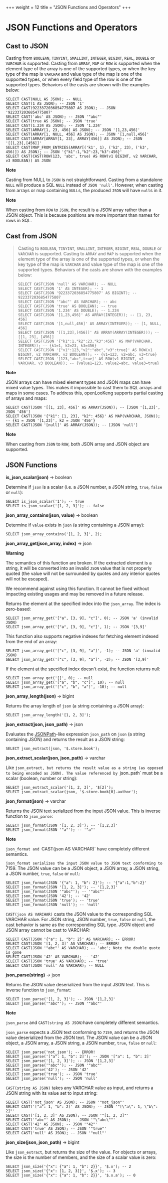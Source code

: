 +++
weight = 12
title = "JSON Functions and Operators"
+++

JSON Functions and Operators
============================

Cast to JSON
------------

Casting from `BOOLEAN`, `TINYINT`, `SMALLINT`, `INTEGER`, `BIGINT`, `REAL`, `DOUBLE` or `VARCHAR` is supported. Casting from `ARRAY`, `MAP` or `ROW` is supported when the element type of the array is one of the supported types, or when the key type of the map is `VARCHAR` and value type of the map is one of the supported types, or when every field type of the row is one of the supported types. Behaviors of the casts are shown with the examples below:

 

```
SELECT CAST(NULL AS JSON); -- NULL
SELECT CAST(1 AS JSON); -- JSON '1'
SELECT CAST(9223372036854775807 AS JSON); -- JSON '9223372036854775807'
SELECT CAST('abc' AS JSON); -- JSON '"abc"'
SELECT CAST(true AS JSON); -- JSON 'true'
SELECT CAST(1.234 AS JSON); -- JSON '1.234'
SELECT CAST(ARRAY[1, 23, 456] AS JSON); -- JSON '[1,23,456]'
SELECT CAST(ARRAY[1, NULL, 456] AS JSON); -- JSON '[1,null,456]'
SELECT CAST(ARRAY[ARRAY[1, 23], ARRAY[456]] AS JSON); -- JSON '[[1,23],[456]]'
SELECT CAST(MAP_FROM_ENTRIES(ARRAY[('k1', 1), ('k2', 23), ('k3', 456)]) AS JSON); -- JSON '{"k1":1,"k2":23,"k3":456}'
SELECT CAST(CAST(ROW(123, 'abc', true) AS ROW(v1 BIGINT, v2 VARCHAR, v3 BOOLEAN)) AS JSON
```

**Note**

Casting from NULL to `JSON` is not straightforward. Casting from a standalone `NULL` will produce a SQL `NULL` instead of `JSON 'null'`. However, when casting from arrays or map containing `NULL`s, the
produced `JSON` will have `null`s in it. 


**Note**

When casting from `ROW` to `JSON`, the result is a JSON array rather than a JSON object. This is because positions are more important than names for rows in SQL.


Cast from JSON
--------------

> Casting to `BOOLEAN`, `TINYINT`, `SMALLINT`, `INTEGER`, `BIGINT`,
> `REAL`, `DOUBLE` or `VARCHAR` is supported. Casting to `ARRAY` and
> `MAP` is supported when the element type of the array is one of the
> supported types, or when the key type of the map is `VARCHAR` and
> value type of the map is one of the supported types. Behaviors of the
> casts are shown with the examples below:
>
>     SELECT CAST(JSON 'null' AS VARCHAR); -- NULL
>     SELECT CAST(JSON '1' AS INTEGER); -- 1
>     SELECT CAST(JSON '9223372036854775807' AS BIGINT); -- 9223372036854775807
>     SELECT CAST(JSON '"abc"' AS VARCHAR); -- abc
>     SELECT CAST(JSON 'true' AS BOOLEAN); -- true
>     SELECT CAST(JSON '1.234' AS DOUBLE); -- 1.234
>     SELECT CAST(JSON '[1,23,456]' AS ARRAY(INTEGER)); -- [1, 23, 456]
>     SELECT CAST(JSON '[1,null,456]' AS ARRAY(INTEGER)); -- [1, NULL, 456]
>     SELECT CAST(JSON '[[1,23],[456]]' AS ARRAY(ARRAY(INTEGER))); -- [[1, 23], [456]]
>     SELECT CAST(JSON '{"k1":1,"k2":23,"k3":456}' AS MAP(VARCHAR, INTEGER)); -- {k1=1, k2=23, k3=456}
>     SELECT CAST(JSON '{"v1":123,"v2":"abc","v3":true}' AS ROW(v1 BIGINT, v2 VARCHAR, v3 BOOLEAN)); -- {v1=123, v2=abc, v3=true}
>     SELECT CAST(JSON '[123,"abc",true]' AS ROW(v1 BIGINT, v2 VARCHAR, v3 BOOLEAN)); -- {value1=123, value2=abc, value3=true}

**Note**

JSON arrays can have mixed element types and JSON maps can have mixed value types. This makes it impossible to cast them to SQL arrays and maps in some cases. To address this, openLooKeng supports partial casting of arrays and maps:

    SELECT CAST(JSON '[[1, 23], 456]' AS ARRAY(JSON)); -- [JSON '[1,23]', JSON '456']
    SELECT CAST(JSON '{"k1": [1, 23], "k2": 456}' AS MAP(VARCHAR, JSON)); -- {k1 = JSON '[1,23]', k2 = JSON '456'}
    SELECT CAST(JSON '[null]' AS ARRAY(JSON)); -- [JSON 'null']


**Note**

When casting from `JSON` to `ROW`, both JSON array and JSON object are supported.


JSON Functions
--------------

**is\_json\_scalar(json)** -\> boolean

Determine if `json` is a scalar (i.e. a JSON number, a JSON string, `true`, `false` or `null`):

    SELECT is_json_scalar('1'); -- true
    SELECT is_json_scalar('[1, 2, 3]'); -- false


**json\_array\_contains(json, value)** -\> boolean

Determine if `value` exists in `json` (a string containing a JSON array):

    SELECT json_array_contains('[1, 2, 3]', 2);


**json\_array\_get(json\_array, index)** -\> json

**Warning**

The semantics of this function are broken. If the extracted element is a string, it will be converted into an invalid `JSON` value that is not properly quoted (the value will not be surrounded by quotes and any
interior quotes will not be escaped).

We recommend against using this function. It cannot be fixed without impacting existing usages and may be removed in a future release.


Returns the element at the specified index into the `json_array`. The index is zero-based:

    SELECT json_array_get('["a", [3, 9], "c"]', 0); -- JSON 'a' (invalid JSON)
    SELECT json_array_get('["a", [3, 9], "c"]', 1); -- JSON '[3,9]'

This function also supports negative indexes for fetching element indexed from the end of an array:

    SELECT json_array_get('["c", [3, 9], "a"]', -1); -- JSON 'a' (invalid JSON)
    SELECT json_array_get('["c", [3, 9], "a"]', -2); -- JSON '[3,9]'

If the element at the specified index doesn\'t exist, the function returns null:

    SELECT json_array_get('[]', 0); -- null
    SELECT json_array_get('["a", "b", "c"]', 10); -- null
    SELECT json_array_get('["c", "b", "a"]', -10); -- null


**json\_array\_length(json)** -\> bigint

Returns the array length of `json` (a string containing a JSON array):

    SELECT json_array_length('[1, 2, 3]');


**json\_extract(json, json\_path)** -\> json

Evaluates the [JSONPath](https://goessner.net/articles/JsonPath/)-like expression `json_path` on `json` (a string containing JSON) and returns the result as a JSON string:

    SELECT json_extract(json, '$.store.book');

**json\_extract\_scalar(json, json\_path)** -\> varchar

Like `json_extract, but returns the result value as a string (as opposed to being encoded as JSON). The value referenced by `json_path` must be a scalar (boolean, number or
string):

    SELECT json_extract_scalar('[1, 2, 3]', '$[2]');
    SELECT json_extract_scalar(json, '$.store.book[0].author');


**json\_format(json)** -\> varchar

Returns the JSON text serialized from the input JSON value. This is inverse function to `json_parse`:

    SELECT json_format(JSON '[1, 2, 3]'); -- '[1,2,3]'
    SELECT json_format(JSON '"a"'); -- '"a"'


**Note**

`json_format and `CAST(json AS VARCHAR)` have completely different semantics.

`json_format serializes the input JSON value to JSON text conforming to `7159. The JSON value can be a JSON object, a JSON array, a JSON string, a JSON number, `true`, `false` or `null`:

    SELECT json_format(JSON '{"a": 1, "b": 2}'); -- '{"a":1,"b":2}'
    SELECT json_format(JSON '[1, 2, 3]'); -- '[1,2,3]'
    SELECT json_format(JSON '"abc"'); -- '"abc"'
    SELECT json_format(JSON '42'); -- '42'
    SELECT json_format(JSON 'true'); -- 'true'
    SELECT json_format(JSON 'null'); -- 'null'

`CAST(json AS VARCHAR)` casts the JSON value to the corresponding SQL VARCHAR value. For JSON string, JSON number, `true`, `false` or `null`, the cast behavior is same as the corresponding SQL type. JSON object and JSON array cannot be cast to VARCHAR:

    SELECT CAST(JSON '{"a": 1, "b": 2}' AS VARCHAR); -- ERROR!
    SELECT CAST(JSON '[1, 2, 3]' AS VARCHAR); -- ERROR!
    SELECT CAST(JSON '"abc"' AS VARCHAR); -- 'abc'; Note the double quote is gone
    SELECT CAST(JSON '42' AS VARCHAR); -- '42'
    SELECT CAST(JSON 'true' AS VARCHAR); -- 'true'
    SELECT CAST(JSON 'null' AS VARCHAR); -- NULL

**json\_parse(string)** -\> json

Returns the JSON value deserialized from the input JSON text. This is inverse function to `json_format`:

    SELECT json_parse('[1, 2, 3]'); -- JSON '[1,2,3]'
    SELECT json_parse('"abc"'); -- JSON '"abc"'


**Note**

`json_parse` and `CAST(string AS JSON)`have completely different semantics.

`json_parse` expects a JSON text conforming to `7159`, and returns the JSON
value deserialized from the JSON text. The JSON value can be a JSON object, a JSON array, a JSON string, a JSON number, `true`, `false` or `null`:

    SELECT json_parse('not_json'); -- ERROR!
    SELECT json_parse('["a": 1, "b": 2]'); -- JSON '["a": 1, "b": 2]'
    SELECT json_parse('[1, 2, 3]'); -- JSON '[1,2,3]'
    SELECT json_parse('"abc"'); -- JSON '"abc"'
    SELECT json_parse('42'); -- JSON '42'
    SELECT json_parse('true'); -- JSON 'true'
    SELECT json_parse('null'); -- JSON 'null'

`CAST(string AS JSON)` takes any VARCHAR value as input, and returns a JSON string with its value set to input string:

    SELECT CAST('not_json' AS JSON); -- JSON '"not_json"'
    SELECT CAST('["a": 1, "b": 2]' AS JSON); -- JSON '"[\"a\": 1, \"b\": 2]"'
    SELECT CAST('[1, 2, 3]' AS JSON); -- JSON '"[1, 2, 3]"'
    SELECT CAST('"abc"' AS JSON); -- JSON '"\"abc\""'
    SELECT CAST('42' AS JSON); -- JSON '"42"'
    SELECT CAST('true' AS JSON); -- JSON '"true"'
    SELECT CAST('null' AS JSON); -- JSON '"null"'


**json\_size(json, json\_path)** -\> bigint

Like `json_extract`, but returns the size of the value. For objects or arrays, the size is the number of members, and the size of a scalar value is zero:

    SELECT json_size('{"x": {"a": 1, "b": 2}}', '$.x'); -- 2
    SELECT json_size('{"x": [1, 2, 3]}', '$.x'); -- 3
    SELECT json_size('{"x": {"a": 1, "b": 2}}', '$.x.a'); -- 0

